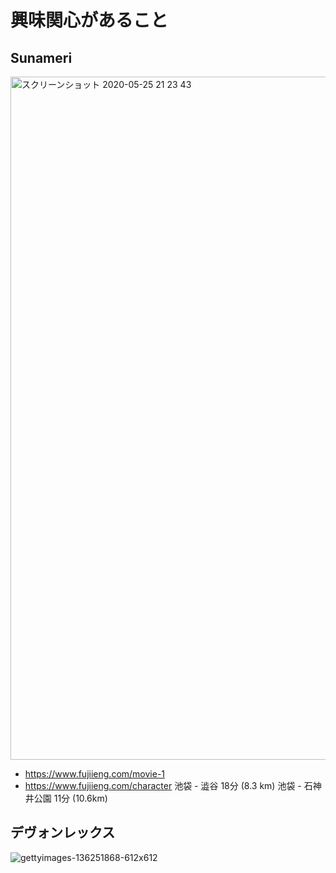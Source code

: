 
# 興味関心があること


## Sunameri


<img width="1093" alt="スクリーンショット 2020-05-25 21 23 43" src="https://user-images.githubusercontent.com/1782095/82812470-07d3e400-9ece-11ea-83fd-ccb6f73b1e51.png">


- https://www.fujiieng.com/movie-1
- https://www.fujiieng.com/character
池袋 - 澁谷 18分 (8.3 km)
池袋 - 石神井公園 11分 (10.6km)


## デヴォンレックス

![gettyimages-136251868-612x612](https://user-images.githubusercontent.com/1782095/82811919-d7d81100-9ecc-11ea-81d2-d8d8ca734a2b.jpg)


